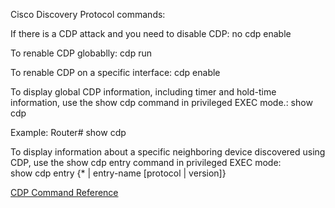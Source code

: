Cisco Discovery Protocol commands:

If there is a CDP attack and you need to disable CDP:
no cdp enable

To renable CDP globablly:
cdp run

To renable CDP on a specific interface:
cdp enable

To display global CDP information, including timer and hold-time information, use the show cdp command in privileged EXEC mode.:
show cdp

Example:
Router# show cdp

To display information about a specific neighboring device discovered using CDP, use the show cdp entry command in privileged EXEC mode:<br>
show cdp entry {* | entry-name [protocol | version]}


[CDP Command Reference](https://www.cisco.com/c/en/us/td/docs/optical/cpt/r9_5/command/reference/cpt95_cr/cpt95_cr_chapter_01101.pdf)
